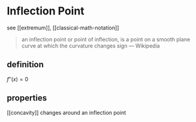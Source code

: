 # Inflection Point

see [[extremum]], [[classical-math-notation]]

> an inflection point or point of inflection, is a point on a smooth plane curve at which the curvature changes sign &mdash; Wikipedia

## definition

$f''(x) = 0$

## properties

[[concavity]] changes around an inflection point
